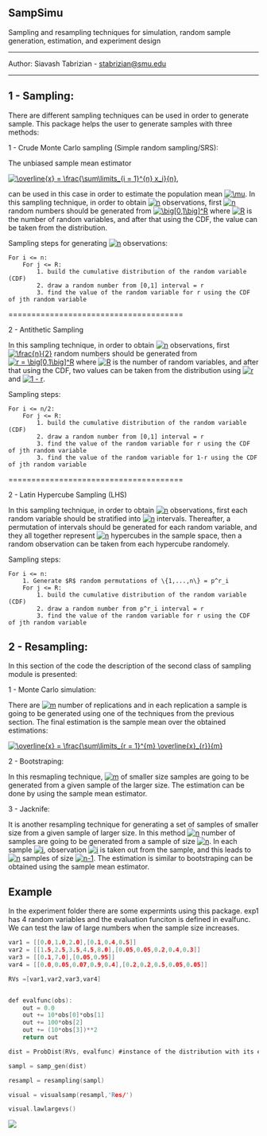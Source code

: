 ## SampSimu
Sampling and resampling techniques for simulation, random sample generation, estimation, and experiment design

---------

Author: Siavash Tabrizian - stabrizian@smu.edu

---------
## 1 - Sampling: 
There are different sampling techniques can be used in order to generate sample. This package helps 
the user to generate samples with three methods:

1 - Crude Monte Carlo sampling (Simple random sampling/SRS):

The unbiased sample mean estimator 

<a href="https://www.codecogs.com/eqnedit.php?latex=\overline{x}&space;=&space;\frac{\sum\limits_{i&space;=&space;1}^{n}&space;x_i}{n}" target="_blank"><img src="https://latex.codecogs.com/svg.latex?\overline{x}&space;=&space;\frac{\sum\limits_{i&space;=&space;1}^{n}&space;x_i}{n}" title="\overline{x} = \frac{\sum\limits_{i = 1}^{n} x_i}{n}" /></a>,

can be used in this case in order to estimate the population mean <a href="https://www.codecogs.com/eqnedit.php?latex=\mu" target="_blank"><img src="https://latex.codecogs.com/svg.latex?\mu" title="\mu" /></a>.
In this sampling technique, in order to obtain <a href="https://www.codecogs.com/eqnedit.php?latex=n" target="_blank"><img src="https://latex.codecogs.com/svg.latex?n" title="n" /></a> observations, first <a href="https://www.codecogs.com/eqnedit.php?latex=n" target="_blank"><img src="https://latex.codecogs.com/svg.latex?n" title="n" /></a> random numbers should be generated from <a href="https://www.codecogs.com/eqnedit.php?latex=\big[0,1\big]^R" target="_blank"><img src="https://latex.codecogs.com/svg.latex?\big[0,1\big]^R" title="\big[0,1\big]^R" /></a> where <a href="https://www.codecogs.com/eqnedit.php?latex=R" target="_blank"><img src="https://latex.codecogs.com/svg.latex?R" title="R" /></a> is the number of random variables, and after that  using the CDF, the value can be taken from the distribution. 

Sampling steps for generating <a href="https://www.codecogs.com/eqnedit.php?latex=n" target="_blank"><img src="https://latex.codecogs.com/svg.latex?n" title="n" /></a> observations:

~~~
For i <= n:
    For j <= R: 
		1. build the cumulative distribution of the random variable (CDF)
		2. draw a random number from [0,1] interval = r
		3. find the value of the random variable for r using the CDF of jth random variable
~~~

======================================

2 - Antithetic Sampling 

In this sampling technique, in order to obtain <a href="https://www.codecogs.com/eqnedit.php?latex=R" target="_blank"><img src="https://latex.codecogs.com/svg.latex?n" title="n" /></a> observations, first <a href="https://www.codecogs.com/eqnedit.php?latex=\frac{n}{2}" target="_blank"><img src="https://latex.codecogs.com/svg.latex?\frac{n}{2}" title="\frac{n}{2}" /></a> random numbers should be generated from <a href="https://www.codecogs.com/eqnedit.php?latex=r&space;=&space;\big[0,1\big]^R" target="_blank"><img src="https://latex.codecogs.com/svg.latex?r&space;=&space;\big[0,1\big]^R" title="r = \big[0,1\big]^R" /></a> where <a href="https://www.codecogs.com/eqnedit.php?latex=R" target="_blank"><img src="https://latex.codecogs.com/svg.latex?R" title="R" /></a> is the number of random variables, and after that  using the CDF, two values can be taken from the distribution using <a href="https://www.codecogs.com/eqnedit.php?latex=R" target="_blank"><img src="https://latex.codecogs.com/svg.latex?r" title="r" /></a> and <a href="https://www.codecogs.com/eqnedit.php?latex=1&space;-&space;r" target="_blank"><img src="https://latex.codecogs.com/svg.latex?1&space;-&space;r" title="1 - r" /></a>. 


Sampling steps:

~~~
For i <= n/2:
    For j <= R: 
		1. build the cumulative distribution of the random variable (CDF)
		2. draw a random number from [0,1] interval = r
		3. find the value of the random variable for r using the CDF of jth random variable
		3. find the value of the random variable for 1-r using the CDF of jth random variable
~~~

======================================

2 - Latin Hypercube Sampling (LHS) 

In this sampling technique, in order to obtain <a href="https://www.codecogs.com/eqnedit.php?latex=n" target="_blank"><img src="https://latex.codecogs.com/svg.latex?n" title="n" /></a> observations, first each random variable should be stratified into <a href="https://www.codecogs.com/eqnedit.php?latex=n" target="_blank"><img src="https://latex.codecogs.com/svg.latex?n" title="n" /></a> intervals. Thereafter, a permutation of intervals should be generated for each random variable, and they all together represent <a href="https://www.codecogs.com/eqnedit.php?latex=n" target="_blank"><img src="https://latex.codecogs.com/svg.latex?n" title="n" /></a> hypercubes in the sample space, then a random observation can be taken from each hypercube randomely.


Sampling steps:

~~~
For i <= n:
    1. Generate $R$ random permutations of \{1,...,n\} = p^r_i
    For j <= R: 
		1. build the cumulative distribution of the random variable (CDF)
		2. draw a random number from p^r_i interval = r
		3. find the value of the random variable for r using the CDF of jth random variable
~~~

## 2 - Resampling: 
In this section of the code the description of the second class of sampling module is presented:

1 - Monte Carlo simulation:

There are <a href="https://www.codecogs.com/eqnedit.php?latex=R" target="_blank"><img src="https://latex.codecogs.com/svg.latex?m" title="m" /></a> number of replications and in each replication a sample is going to be generated using one of the techniques from the previous section. The final estimation is the sample mean over the obtained estimations: 

<a href="https://www.codecogs.com/eqnedit.php?latex=\overline{x}&space;=&space;\frac{\sum\limits_{r&space;=&space;1}^{m}&space;\overline{x}_{r}}{m}" target="_blank"><img src="https://latex.codecogs.com/svg.latex?\overline{x}&space;=&space;\frac{\sum\limits_{r&space;=&space;1}^{m}&space;\overline{x}_{r}}{m}" title="\overline{x} = \frac{\sum\limits_{r = 1}^{m} \overline{x}_{r}}{m}" /></a>

2 - Bootstraping:

In this resmapling technique, <a href="https://www.codecogs.com/eqnedit.php?latex=R" target="_blank"><img src="https://latex.codecogs.com/svg.latex?m" title="m" /></a> of smaller size samples are going to be generated from a given sample of the larger size. The estimation can be done by using the sample mean estimator.

3 - Jacknife:

It is another resampling technique for generating a set of samples of smaller size from a given sample of larger size. In this method <a href="https://www.codecogs.com/eqnedit.php?latex=R" target="_blank"><img src="https://latex.codecogs.com/svg.latex?n" title="n" /></a> number of samples are going to be generated from a sample of size <a href="https://www.codecogs.com/eqnedit.php?latex=R" target="_blank"><img src="https://latex.codecogs.com/svg.latex?n" title="n" /></a>. In each sample <a href="https://www.codecogs.com/eqnedit.php?latex=R" target="_blank"><img src="https://latex.codecogs.com/svg.latex?i" title="i" /></a>, observation <a href="https://www.codecogs.com/eqnedit.php?latex=R" target="_blank"><img src="https://latex.codecogs.com/svg.latex?i" title="i" /></a> is taken out from the sample, and this leads to <a href="https://www.codecogs.com/eqnedit.php?latex=R" target="_blank"><img src="https://latex.codecogs.com/svg.latex?n" title="n" /></a>  samples of size <a href="https://www.codecogs.com/eqnedit.php?latex=n-1" target="_blank"><img src="https://latex.codecogs.com/svg.latex?n-1" title="n-1" /></a>. The estimation is similar to bootstraping can be obtained using the sample mean estimator.

## Example
In the experiment folder there are some expermints using this package. exp1 has 4 random variables and the evaluation funciton is defined in evalfunc. We can test the law of large numbers when the sample size increases. 
```c
var1 = [[0.0,1.0,2.0],[0.1,0.4,0.5]]
var2 = [[1.5,2.5,3.5,4.5,8.0],[0.05,0.05,0.2,0.4,0.3]]
var3 = [[0.1,7.0],[0.05,0.95]]
var4 = [[0.0,0.05,0.07,0.9,0.4],[0.2,0.2,0.5,0.05,0.05]]

RVs =[var1,var2,var3,var4]


def evalfunc(obs):
    out = 0.0
    out += 10*obs[0]*obs[1]
    out += 100*obs[2]
    out += (10*obs[3])**2
    return out

dist = ProbDist(RVs, evalfunc) #instance of the distribution with its evaluation function

sampl = samp_gen(dist)

resampl = resampling(sampl)

visual = visualsamp(resampl,'Res/')

visual.lawlargevs()
```
![](https://i.imgur.com/yeF8c2X.png) 
